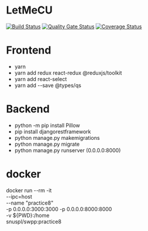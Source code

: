 # LetMeCU

[![Build Status](https://app.travis-ci.com/swsnu/swppfall2022-team19.svg?branch=main)](https://app.travis-ci.com/swsnu/swppfall2022-team19)
[![Quality Gate Status](https://sonarcloud.io/api/project_badges/measure?project=swsnu_swppfall2022-team19&metric=alert_status)](https://sonarcloud.io/summary/new_code?id=swsnu_swppfall2022-team19)
[![Coverage Status](https://coveralls.io/repos/github/swsnu/swppfall2022-team17/badge.svg?branch=main&kill_cache=1)](https://coveralls.io/github/swsnu/swppfall2022-team17?branch=main)

# Frontend
- yarn
- yarn add redux react-redux @reduxjs/toolkit
- yarn add react-select
- yarn add --save @types/qs

# Backend
- python -m pip install Pillow
- pip install djangorestframework
- python manage.py makemigrations
- python manage.py migrate
- python manage.py runserver (0.0.0.0:8000)

# docker
docker run --rm -it \
--ipc=host \
--name "practice8" \
-p 0.0.0.0:3000:3000 -p 0.0.0.0:8000:8000 \
-v ${PWD}:/home \
snuspl/swpp:practice8
